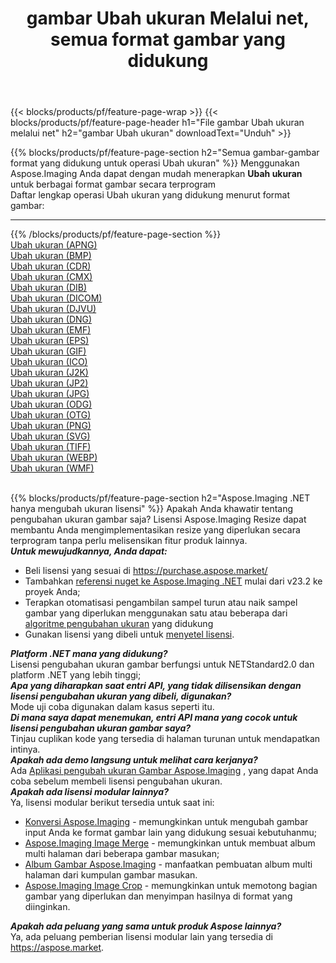 ﻿---
title: gambar Ubah ukuran Melalui net, semua format gambar yang didukung 
weight: 3920
url: /id/net/resize 
lang: id
langdirlevel: 2
locales: zh-hans,ja,it,ru,de,es,fr,nl,id,lt,pl,pt,vi,tr,ko,zh-hant,ar,hi,th,sv,cs,uk,he
description: Menggunakan Aspose.Imaging Anda dapat dengan mudah Ubah ukuran gambar Via net
---

{{< blocks/products/pf/feature-page-wrap >}}
{{< blocks/products/pf/feature-page-header h1="File gambar Ubah ukuran melalui net" h2="gambar Ubah ukuran" downloadText="Unduh" >}}


{{% blocks/products/pf/feature-page-section  h2="Semua gambar-gambar format yang didukung untuk operasi Ubah ukuran" %}}
Menggunakan Aspose.Imaging Anda dapat dengan mudah menerapkan **Ubah ukuran** untuk berbagai format gambar secara terprogram
<br/>
Daftar lengkap operasi Ubah ukuran yang didukung menurut format gambar:
<hr/>
{{% /blocks/products/pf/feature-page-section %}}
<div class="container-fluid productfamilypage bg-gray">
    <div class="convertypes bg-gray agp-content section">
        <div class="container">
		<div class="row other-converters">
		    <div class='col-md-2 other-converter remove-lp remove-rp'><a href="/imaging/id/net/resize/apng" >Ubah ukuran (APNG)</a></div><div class='col-md-2 other-converter remove-lp remove-rp'><a href="/imaging/id/net/resize/bmp" >Ubah ukuran (BMP)</a></div><div class='col-md-2 other-converter remove-lp remove-rp'><a href="/imaging/id/net/resize/cdr" >Ubah ukuran (CDR)</a></div><div class='col-md-2 other-converter remove-lp remove-rp'><a href="/imaging/id/net/resize/cmx" >Ubah ukuran (CMX)</a></div><div class='col-md-2 other-converter remove-lp remove-rp'><a href="/imaging/id/net/resize/dib" >Ubah ukuran (DIB)</a></div><div class='col-md-2 other-converter remove-lp remove-rp'><a href="/imaging/id/net/resize/dicom" >Ubah ukuran (DICOM)</a></div><div class='col-md-2 other-converter remove-lp remove-rp'><a href="/imaging/id/net/resize/djvu" >Ubah ukuran (DJVU)</a></div><div class='col-md-2 other-converter remove-lp remove-rp'><a href="/imaging/id/net/resize/dng" >Ubah ukuran (DNG)</a></div><div class='col-md-2 other-converter remove-lp remove-rp'><a href="/imaging/id/net/resize/emf" >Ubah ukuran (EMF)</a></div><div class='col-md-2 other-converter remove-lp remove-rp'><a href="/imaging/id/net/resize/eps" >Ubah ukuran (EPS)</a></div><div class='col-md-2 other-converter remove-lp remove-rp'><a href="/imaging/id/net/resize/gif" >Ubah ukuran (GIF)</a></div><div class='col-md-2 other-converter remove-lp remove-rp'><a href="/imaging/id/net/resize/ico" >Ubah ukuran (ICO)</a></div><div class='col-md-2 other-converter remove-lp remove-rp'><a href="/imaging/id/net/resize/j2k" >Ubah ukuran (J2K)</a></div><div class='col-md-2 other-converter remove-lp remove-rp'><a href="/imaging/id/net/resize/jp2" >Ubah ukuran (JP2)</a></div><div class='col-md-2 other-converter remove-lp remove-rp'><a href="/imaging/id/net/resize/jpg" >Ubah ukuran (JPG)</a></div><div class='col-md-2 other-converter remove-lp remove-rp'><a href="/imaging/id/net/resize/odg" >Ubah ukuran (ODG)</a></div><div class='col-md-2 other-converter remove-lp remove-rp'><a href="/imaging/id/net/resize/otg" >Ubah ukuran (OTG)</a></div><div class='col-md-2 other-converter remove-lp remove-rp'><a href="/imaging/id/net/resize/png" >Ubah ukuran (PNG)</a></div><div class='col-md-2 other-converter remove-lp remove-rp'><a href="/imaging/id/net/resize/svg" >Ubah ukuran (SVG)</a></div><div class='col-md-2 other-converter remove-lp remove-rp'><a href="/imaging/id/net/resize/tiff" >Ubah ukuran (TIFF)</a></div><div class='col-md-2 other-converter remove-lp remove-rp'><a href="/imaging/id/net/resize/webp" >Ubah ukuran (WEBP)</a></div><div class='col-md-2 other-converter remove-lp remove-rp'><a href="/imaging/id/net/resize/wmf" >Ubah ukuran (WMF)</a></div>
                </div>
        </div>
    </div>
</div>
<br/>

{{% blocks/products/pf/feature-page-section  h2="Aspose.Imaging .NET hanya mengubah ukuran lisensi" %}}
Apakah Anda khawatir tentang pengubahan ukuran gambar saja? Lisensi Aspose.Imaging Resize dapat membantu Anda mengimplementasikan resize yang diperlukan secara terprogram tanpa perlu melisensikan fitur produk lainnya. <br/>
<i><b>Untuk mewujudkannya, Anda dapat:</b></i>
<ul>
<li>
Beli lisensi yang sesuai di <a href="https://purchase.aspose.market/">https://purchase.aspose.market/</a>
</li>
<li>
Tambahkan <a href="https://www.nuget.org/packages/Aspose.Imaging">referensi nuget ke Aspose.Imaging .NET</a> mulai dari v23.2 ke proyek Anda;
</li>
<li>
Terapkan otomatisasi pengambilan sampel turun atau naik sampel gambar yang diperlukan menggunakan satu atau beberapa dari <a href="https://reference.aspose.com/imaging/net/aspose.imaging/resizetype/">algoritme pengubahan ukuran</a> yang didukung
</li>
<li>
Gunakan lisensi yang dibeli untuk <a href="https://docs.aspose.com/imaging/net/licensing/">menyetel lisensi</a>.
</li>
</ul>
<i><b>Platform .NET mana yang didukung?</b></i> <br/>
Lisensi pengubahan ukuran gambar berfungsi untuk NETStandard2.0 dan platform .NET yang lebih tinggi;<br/>
<i><b>Apa yang diharapkan saat entri API, yang tidak dilisensikan dengan lisensi pengubahan ukuran yang dibeli, digunakan?</b></i><br/>
Mode uji coba digunakan dalam kasus seperti itu.<br/>
<i><b>Di mana saya dapat menemukan, entri API mana yang cocok untuk lisensi pengubahan ukuran gambar saya?</b></i><br/>
Tinjau cuplikan kode yang tersedia di halaman turunan untuk mendapatkan intinya.<br/>
<i><b>Apakah ada demo langsung untuk melihat cara kerjanya?</b></i><br/>
Ada <a href="https://products.aspose.app/imaging/id/image-resize/">Aplikasi pengubah ukuran Gambar Aspose.Imaging</a> , yang dapat Anda coba sebelum membeli lisensi pengubahan ukuran. <br/>
<i><b>Apakah ada lisensi modular lainnya?</b></i><br/>
Ya, lisensi modular berikut tersedia untuk saat ini:<br/>
<ul>
<li>
<a href="https://products.aspose.com/imaging/id/net/conversion/">Konversi Aspose.Imaging</a> - memungkinkan untuk mengubah gambar input Anda ke format gambar lain yang didukung sesuai kebutuhanmu;
</li>
<li>
<a href="https://products.aspose.com/imaging/id/net/merge/">Aspose.Imaging Image Merge</a> - memungkinkan untuk membuat album multi halaman dari beberapa gambar masukan;
</li>
<li>
<a href="https://products.aspose.com/imaging/id/net/merge/">Album Gambar Aspose.Imaging</a> - manfaatkan pembuatan album multi halaman dari kumpulan gambar masukan.
</li>
<li>
<a href="https://products.aspose.com/imaging/id/net/crop/">Aspose.Imaging Image Crop</a> - memungkinkan untuk memotong bagian gambar yang diperlukan dan menyimpan hasilnya di format yang diinginkan.
</li>
</ul>
<i><b>Apakah ada peluang yang sama untuk produk Aspose lainnya?</b></i><br/>
Ya, ada peluang pemberian lisensi modular lain yang tersedia di <a href="https://aspose.market">https://aspose.market</a>.
